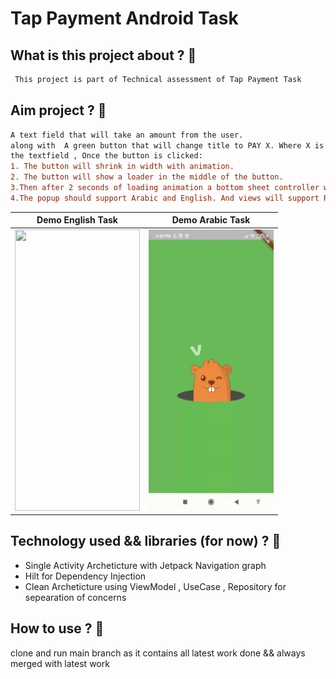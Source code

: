 # Tap Payment Android Task

## What is this project about ? :thinking:
```diff
 This project is part of Technical assessment of Tap Payment Task 
```


## Aim project ?  :thinking:
```diff
A text field that will take an amount from the user.
along with  A green button that will change title to PAY X. Where X is reflecting what the user types in
the textfield , Once the button is clicked:
1. The button will shrink in width with animation.
2. The button will show a loader in the middle of the button.
3.Then after 2 seconds of loading animation a bottom sheet controller will popup slide in
4.The popup should support Arabic and English. And views will support RTL & LTR
```

Demo English Task             | Demo Arabic Task
:-------------------------:|:-------------------------:
<img src="https://github.com/Aslmmon/android_task/blob/main/app/src/main/res/drawable/english_demo.gif"  width="200" height="450" />  |     <img src="https://github.com/Aslmmon/flutter_mini_samples/blob/main/assets/portfolio/splash_anim.gif"  width="200" height="450" />


<!--- 

<p>
<img src="https://github.com/Aslmmon/android_task/blob/main/app/src/main/res/drawable/arabic_demo.gif"  width="200" height="450" />
  
   <em> ** onBoarding Feature ** </em>
   
   <em> ** Splash Animated Feature ** </em>
   
</p>   
 --->
## Technology used  && libraries (for now) ? :thinking:
- Single Activity Archeticture with Jetpack Navigation graph
- Hilt for Dependency Injection
- Clean Archeticture using ViewModel , UseCase , Repository for sepearation of concerns 

## How to use ? :thinking:
clone and run main branch  as it contains all latest work done && always merged with latest work 


